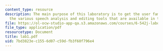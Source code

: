 ```yaml
---
content_type: resource
description: The main purpose of this laboratory is to get the user familiar with
  the various speech analysis and editing tools that are available in the Speech Group.
file: https://ol-ocw-studio-app-qa.s3.amazonaws.com/courses/6-542j-laboratory-on-the-physiology-acoustics-and-perception-of-speech-fall-2005/7bd3823ec1556d07c59dfb3f60f796e4_lab1.pdf
file_type: application/pdf
resourcetype: Document
title: lab1.pdf
uid: 7bd3823e-c155-6d07-c59d-fb3f60f796e4
---
```

